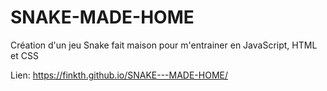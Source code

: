 # SNAKE-MADE-HOME
Création d'un jeu Snake fait maison pour m'entrainer en JavaScript, HTML et CSS

Lien:
https://finkth.github.io/SNAKE---MADE-HOME/
